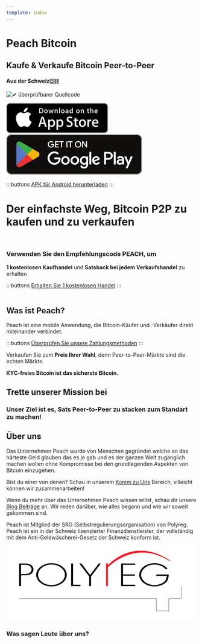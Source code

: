 ```yaml
---
template: index
---
```

<!--[teaser]-->
# Peach Bitcoin
## Kaufe & Verkaufe Bitcoin <span>Peer-to-Peer</span>
#### Aus der Schweiz🇨🇭


<div class="inner-wrap">

![✔ überprüfbarer Quellcode](/img/phones.png)

<div>
  <div class="md:flex items-end">
    <a href="https://testflight.apple.com/join/wfSPFEWG"><img class="h-180px md:h-90px" src="/img/home/download-on-the-app-store.svg" alt="Download on the Apple Store"></a>
    <a class="md:ml-4" href="https://play.google.com/store/apps/details?id=com.peachbitcoin.peach.mainnet"><img class="h-180px md:h-90px" src="/img/home/get-it-on-google-play.svg" alt="Get it on Google Play"></a>
  </div>

  :::buttons
  [APK für Android herunterladen](/de/apk/)
  :::
</div>

</div>

<!--[top]-->
# Der einfachste Weg, Bitcoin P2P zu kaufen und zu verkaufen
<br>

### Verwenden Sie den Empfehlungscode PEACH, um

**1 kostenlosen Kaufhandel** und **Satsback bei jedem Verkaufshandel** zu erhalten

:::buttons
[Erhalten Sie 1 kostenlosen Handel](https://peachbitcoin.com/de/referral/?code=PEACH)
:::
<br><br>

## Was ist Peach?

Peach ist eine mobile Anwendung, die Bitcoin-Käufer und -Verkäufer direkt miteinander verbindet.

:::buttons
[Überprüfen Sie unsere Zahlungsmethoden](/de/how-it-works/#available-payment-methods)
:::

Verkaufen Sie zum **Preis Ihrer Wahl**, denn Peer-to-Peer-Märkte sind die echten Märkte.

**KYC-freies Bitcoin ist das sicherste Bitcoin.**


<!--[mission]-->
## Trette unserer Mission bei

### Unser Ziel ist es, Sats Peer-to-Peer zu stacken zum Standart zu machen!

<!--[about]-->
## Über uns

Das Unternehmen Peach wurde von Menschen gegründet welche an das härteste Geld glauben das es je gab und es der ganzen Welt zugänglich machen wollen ohne Kompromisse bei den grundlegenden Aspekten von Bitcoin einzugehen.

Bist du einer von denen? Schau in unserem [Komm zu Uns](/Komm-zu-Uns/) Bereich, villeicht können wir zusammenarbeiten!

Wenn du mehr über das Unternehmen Peach wissen willst, schau dir unsere [Blog Beiträge](/Blog/) an. Wir reden darüber, wie alles begann und wie wir soweit gekommen sind.


Peach ist Mitglied der SRO (Selbstregulierungsorganisation) von Polyreg. Peach ist ein in der Schweiz lizenzierter Finanzdienstleister, der vollständig mit dem Anti-Geldwäscherei-Gesetz der Schweiz konform ist.

![](/img/home/polyreg.png)

### Was sagen Leute über uns?
<br>
<div id="ap-widget-container" class="ap-widget-container" prod_code="peach" show ="top" bg_color="#FFFFFF" review_bg_color = "#FFFFFF" text_color = "#000000"></div>

